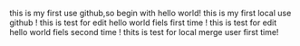 this is my first use github,so begin with hello world!
this is my first local use github !
this is test for edit hello world fiels first time !
this is test for edit hello world fiels second time !
thits is test for local merge user first time!
